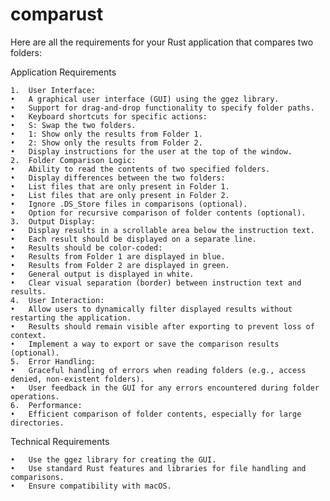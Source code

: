 # comparust

Here are all the requirements for your Rust application that compares two folders:

Application Requirements

	1.	User Interface:
	•	A graphical user interface (GUI) using the ggez library.
	•	Support for drag-and-drop functionality to specify folder paths.
	•	Keyboard shortcuts for specific actions:
	•	S: Swap the two folders.
	•	1: Show only the results from Folder 1.
	•	2: Show only the results from Folder 2.
	•	Display instructions for the user at the top of the window.
	2.	Folder Comparison Logic:
	•	Ability to read the contents of two specified folders.
	•	Display differences between the two folders:
	•	List files that are only present in Folder 1.
	•	List files that are only present in Folder 2.
	•	Ignore .DS_Store files in comparisons (optional).
	•	Option for recursive comparison of folder contents (optional).
	3.	Output Display:
	•	Display results in a scrollable area below the instruction text.
	•	Each result should be displayed on a separate line.
	•	Results should be color-coded:
	•	Results from Folder 1 are displayed in blue.
	•	Results from Folder 2 are displayed in green.
	•	General output is displayed in white.
	•	Clear visual separation (border) between instruction text and results.
	4.	User Interaction:
	•	Allow users to dynamically filter displayed results without restarting the application.
	•	Results should remain visible after exporting to prevent loss of context.
	•	Implement a way to export or save the comparison results (optional).
	5.	Error Handling:
	•	Graceful handling of errors when reading folders (e.g., access denied, non-existent folders).
	•	User feedback in the GUI for any errors encountered during folder operations.
	6.	Performance:
	•	Efficient comparison of folder contents, especially for large directories.

Technical Requirements

	•	Use the ggez library for creating the GUI.
	•	Use standard Rust features and libraries for file handling and comparisons.
	•	Ensure compatibility with macOS.
